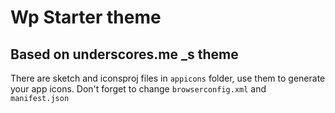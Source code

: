 # Wp Starter theme

## Based on underscores.me \_s theme

There are sketch and iconsproj files in `appicons` folder, use them to generate your app icons. Don't forget to change `browserconfig.xml` and `manifest.json`
